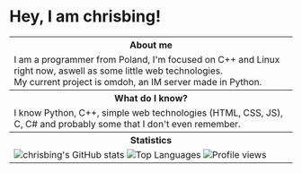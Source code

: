 # Hey, I am chrisbing!
<table>
  <tr>
    <th>About me</th>
  </tr>
  <tr>
    <td>I am a programmer from Poland, I'm focused on C++ and Linux right now, aswell as some little web technologies.<br>My current project is omdoh, an IM server made in Python.</td>
  </tr>
  <tr>
    <th>What do I know?</th>
  </tr>
  <tr>
    <td>I know Python, C++, simple web technologies (HTML, CSS, JS), C, C# and probably some that I don't even remember.</td>
  </tr>
  <tr>
    <th>Statistics</th>
  </tr>
  <tr>
    <td><img src="https://github-readme-stats.vercel.app/api?username=bingchris&show_icons=true&theme=dark&hide=contribs" alt="chrisbing's GitHub stats">
    <img src="https://github-readme-stats.vercel.app/api/top-langs/?username=bingchris&theme=dark" alt="Top Languages">
    <img src="https://komarev.com/ghpvc/?username=Tarvey&color=orange" alt="Profile views"></td>
  </tr>
</table>

